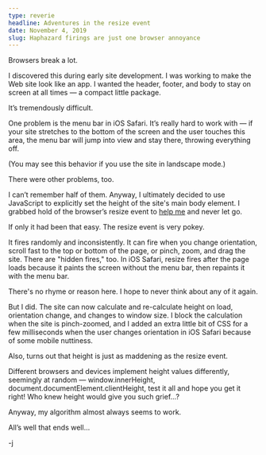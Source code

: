 ```yaml
---
type: reverie
headline: Adventures in the resize event
date: November 4, 2019
slug: Haphazard firings are just one browser annoyance
---
```


Browsers break a lot. 

I discovered this during early site development. I was working to make the Web site look like an app. I wanted the header, footer, and body to stay on screen at all times — a compact little package.

It’s tremendously difficult. 

One problem is the menu bar in iOS Safari. It’s really hard to work with — if your site stretches to the bottom of the screen and the user touches this area, the menu bar will jump into view and stay there, throwing everything off. 

(You may see this behavior if you use the site in landscape mode.)

There were other problems, too. 

I can’t remember half of them. Anyway, I ultimately decided to use JavaScript to explicitly set the height of the site's main body element. I grabbed hold of the browser’s resize event to [help me](https://github.com/abelsj60/jamesabels.net/blob/master/app/App.jsx#L516) and never let go. 

If only it had been that easy. The resize event is very pokey. 

It fires randomly and inconsistently. It can fire when you change orientation, scroll fast to the top or bottom of the page, or pinch, zoom, and drag the site. There are "hidden fires," too. In iOS Safari, resize fires after the page loads because it paints the screen without the menu bar, then repaints it with the menu bar. 

There's no rhyme or reason here. I hope to never think about any of it again.

But I did. The site can now calculate and re-calculate height on load, orientation change, and changes to window size. I block the calculation when the site is pinch-zoomed, and I added an extra little bit of CSS for a few milliseconds when the user changes orientation in iOS Safari because of some mobile nuttiness.

Also, turns out that height is just as maddening as the resize event. 

Different browsers and devices implement height values differently, seemingly at random — window.innerHeight, document.documentElement.clientHeight, test it all and hope you get it right! Who knew height would give you such grief...?

Anyway, my algorithm almost always seems to work. 

All’s well that ends well...

-j